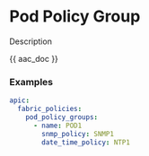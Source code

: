 # Pod Policy Group

Description

{{ aac_doc }}
### Examples

```yaml
apic:
  fabric_policies:
    pod_policy_groups:
      - name: POD1
        snmp_policy: SNMP1
        date_time_policy: NTP1
```
